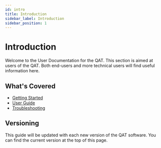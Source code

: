 ```yaml
---
id: intro
title: Introduction
sidebar_label: Introduction
sidebar_position: 1
---
```


# Introduction

Welcome to the User Documentation for the QAT. This section is aimed at users of the QAT. Both end-users and more technical users will find useful information here.

## What's Covered
- [Getting Started](./getting-started.md)
- [User Guide](./user-guide.md)
- [Troubleshooting](./troubleshooting.md)

## Versioning
This guide will be updated with each new version of the QAT software. You can find the current version at the top of this page.
